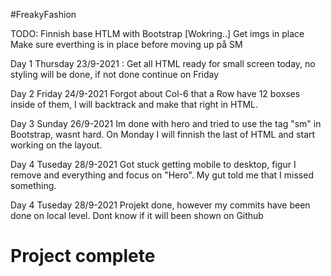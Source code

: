 #FreakyFashion

TODO:
Finnish base HTLM with Bootstrap [Wokring..]
Get imgs in place
Make sure everthing is in place before moving up på SM

Day 1 Thursday 23/9-2021 :
Get all HTML ready for small screen today, no styling will be done, if not done continue on Friday

Day 2 Friday 24/9-2021
Forgot about Col-6 that a Row have 12 boxses inside of them, 
I will backtrack and make that right in HTML.

Day 3 Sunday 26/9-2021
Im done with hero and tried to use the tag "sm" in Bootstrap, wasnt hard.
On Monday I will finnish the last of HTML and start working on the layout.

Day 4 Tuseday 28/9-2021
Got stuck getting mobile to desktop, figur I remove and everything and focus on "Hero". My gut told me that I missed something.

Day 4 Tuseday 28/9-2021 Projekt done, however my commits have been done on local level. Dont know if it will been shown on Github

# Project complete